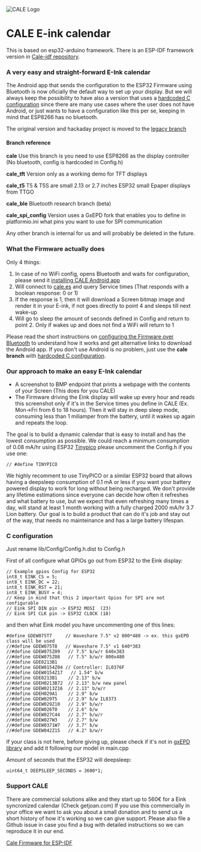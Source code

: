 ![CALE Logo](/screenshot/cale-logo.svg)

# CALE E-ink calendar

This is based on esp32-arduino framework. There is an ESP-IDF framework version in [Cale-idf repository](https://github.com/martinberlin/cale-idf).

### A very easy and straight-forward E-Ink calendar

The Android app that sends the configuration to the ESP32 Firmware using Bluetooth is now oficially the default way to set up your display. But we will always keep the possibility to have also a version that uses a [hardcoded C configuration](https://github.com/martinberlin/eink-calendar/tree/cale) since there are many use cases where the user does not have Android, or just wants to have a configuration like this per se, keeping in mind that ESP8266 has no bluetooth.

The original version and hackaday project is moved to the [legacy branch](https://github.com/martinberlin/eink-calendar/tree/legacy)

#### Branch reference

**cale** Use this branch is you need to use ESP8266 as the display controller (No bluetooth, config is hardcoded in Config.h)

**cale_tft** Version only as a working demo for TFT displays

**cale_t5** T5 & T5S are small 2.13 or 2.7 inches ESP32 small Epaper displays from TTGO

**cale_ble** Bluetooth research branch (beta)

**cale_spi_config** Version uses a GxEPD fork that enables you to define in platformio.ini what pins you want to use for SPI communication

Any other branch is internal for us and will probably be deleted in the future. 

### What the Firmware actually does

Only 4 things: 

1. In case of no WiFi config, opens Bluetooth and waits for configuration, please send it [installing CALE Android app](https://play.google.com/store/apps/details?id=io.cordova.cale)
2. Will connect to [cale.es](http://cale.es) and query Service times (That responds with a boolean response: 0 or 1) 
3. If the response is 1, then it will download a Screen bitmap image and render it in your E-ink, if not goes directly to point 4 and sleeps till next wake-up
4. Will go to sleep the amount of seconds defined in Config and return to point 2. Only if wakes up and does not find a WiFi will return to 1

Please read the short instructions on [configuring the Firmware over Bluetooth](https://cale.es/firmware-bluetooth) to understand how it works and get alternative links to download the Android app. If you don't use Android is no problem, just use the **cale branch** with [hardcoded C configuration](https://github.com/martinberlin/eink-calendar/tree/cale). 

### Our approach to make an easy E-Ink calendar

- A screenshot to BMP endpoint that prints a webpage with the contents of your Screen (This does for you CALE)
- The Firmware driving the Eink display will wake up every hour and reads this screenshot only if it's in the Service times you define in CALE (Ex. Mon->Fri from 6 to 18 hours). Then it will stay in deep sleep mode, consuming less than 1 miliamper from the battery, until it wakes up again and repeats the loop. 

The goal is to build a dynamic calendar that is easy to install and has the lowest consumption as possible.
We could reach a minimum consumption of 0.08 mA/hr using ESP32 [Tinypico](https://www.tinypico.com) please uncomment the Config.h if you use one:

    // #define TINYPICO

We highly recomment to use TinyPICO or a similar ESP32 board that allows having a deepsleep consumption of 0.1 mA or less if you want your battery powered display to work for long without being recharged.
We don't provide any lifetime estimations since everyone can decide how often it refreshes and what battery to use, but we expect that even refreshing many times a day, will stand at least 1 month working with a fully charged 2000 mA/hr 3.7 Lion battery.
Our goal is to build a product that can do it's job and stay out of the way, that needs no mainteinance and has a large battery lifespan.

### C configuration

Just rename lib/Config/Config.h.dist to Config.h

First of all configure what GPIOs go out from ESP32 to the Eink display:

    // Example gpios Config for ESP32
    int8_t EINK_CS = 5;
    int8_t EINK_DC = 22;
    int8_t EINK_RST = 21; 
    int8_t EINK_BUSY = 4; 
    // Keep in mind that this 2 important Gpios for SPI are not configurable
    // Eink SPI DIN pin -> ESP32 MOSI  (23) 
    // Eink SPI CLK pin -> ESP32 CLOCK (18)

and then what Eink model you have uncommenting one of this lines:

    #define GDEW075T7     // Waveshare 7.5" v2 800*480 -> ex. this gxEPD class will be used
    //#define GDEW075T8   // Waveshare 7.5" v1 640*383
    //#define GDEW075Z09   // 7.5" b/w/r 640x383
    //#define GDEW075Z08   // 7.5" b/w/r 800x480
    //#define GDE0213B1
    //#define GDEW0154Z04 // Controller: IL0376F
    //#define GDEW0154Z17   // 1.54" b/w
    //#define GDE0213B1    // 2.13" b/w
    //#define GDEH0213B72  // 2.13" b/w new panel
    //#define GDEW0213Z16  // 2.13" b/w/r
    //#define GDEH029A1    // 2.9" b/w
    //#define GDEW029T5    // 2.9" b/w IL0373
    //#define GDEW029Z10   // 2.9" b/w/r
    //#define GDEW026T0    // 2.6" b/w
    //#define GDEW027C44   // 2.7" b/w/r
    //#define GDEW027W3    // 2.7" b/w
    //#define GDEW0371W7   // 3.7" b/w
    //#define GDEW042Z15   // 4.2" b/w/r

If your class is not here, before giving up, please check if it's not in [gxEPD library](https://github.com/ZinggJM/GxEPD) and add it following our model in main.cpp 


Amount of seconds that the ESP32 will deepsleep:

    uint64_t DEEPSLEEP_SECONDS = 3600*1;


### Support CALE

There are commercial solutions alike and they start up to 560€ for a Eink syncronized calendar (Check getjoan.com)
If you use this commercially in your office we want to ask you about a small donation and to send us a short history of how it's working so we can give support. Please also file a Github issue in case you find a bug with detailed instructions so we can reproduce it in our end.

[Cale Firmware for ESP-IDF](https://github.com/martinberlin/cale-idf)
